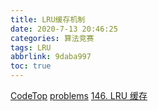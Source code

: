 ```yaml
---
title: LRU缓存机制
date: 2020-7-13 20:46:25
categories: 算法竞赛
tags: LRU
abbrlink: 9daba997
toc: true
---
```


[CodeTop](https://codetop.cc/home)
[problems](https://leetcode.cn/problemset/all/)
[146. LRU 缓存](https://leetcode.cn/problems/lru-cache/description/)

<!-- more -->